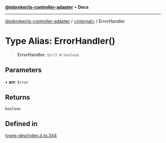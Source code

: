 [**@iobroker/js-controller-adapter**](../../README.md) • **Docs**

***

[@iobroker/js-controller-adapter](../../globals.md) / [\<internal\>](../README.md) / ErrorHandler

# Type Alias: ErrorHandler()

> **ErrorHandler**: (`err`) => `boolean`

## Parameters

• **err**: `Error`

## Returns

`boolean`

## Defined in

[types-dev/index.d.ts:344](https://github.com/ioBroker/ioBroker.js-controller/blob/dae94f706cc75e41fc7f1fe6bb283f8c8f9ede06/packages/types-dev/index.d.ts#L344)
